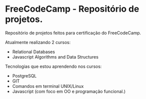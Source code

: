 # FreeCodeCamp - Repositório de projetos.

Repositório de projetos feitos para certificação do FreeCodeCamp.  
  
Atualmente realizando 2 cursos:  
- Relational Databases
- Javascript Algorithms and Data Structures

Tecnologias que estou aprendendo nos cursos:
- PostgreSQL
- GIT
- Comandos em terminal UNIX/Linux
- Javascript (com foco em OO e programação funcional.)
